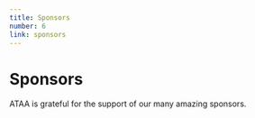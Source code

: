 ```yaml
---
title: Sponsors
number: 6
link: sponsors
---
```

<div class="col-12">
    <h1>Sponsors</h1>
    <p>ATAA is grateful for the support of our many amazing sponsors.</p>
</div>